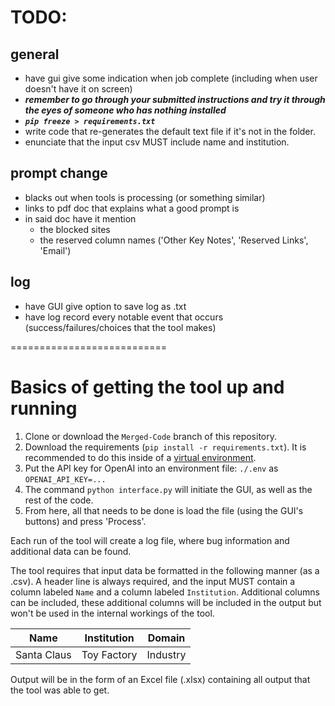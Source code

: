 # TODO:
## general
- have gui give some indication when job complete (including when user doesn't have it on screen)
- <em><strong>remember to go through your submitted instructions and try it through the eyes of someone who has nothing installed</strong></em>
- <em><strong>`pip freeze > requirements.txt`</strong></em>
- write code that re-generates the default text file if it's not in the folder.
- enunciate that the input csv MUST include name and institution.
## prompt change
- blacks out when tools is processing (or something similar)
- links to pdf doc that explains what a good prompt is
- in said doc have it mention
  - the blocked sites
  - the reserved column names ('Other Key Notes', 'Reserved Links', 'Email')
## log
- have GUI give option to save log as .txt
- have log record every notable event that occurs (success/failures/choices that the tool makes)

===========================
# Basics of getting the tool up and running

1. Clone or download the `Merged-Code` branch of this repository.
1. Download the requirements (`pip install -r requirements.txt`). It is recommended to do this inside of a [virtual environment](https://www.freecodecamp.org/news/how-to-setup-virtual-environments-in-python/).
1. Put the API key for OpenAI into an environment file: `./.env` as `OPENAI_API_KEY=...`
1. The command `python interface.py` will initiate the GUI, as well as the rest of the code.
1. From here, all that needs to be done is load the file (using the GUI's buttons) and press 'Process'.

Each run of the tool will create a log file, where bug information and additional data can be found.

The tool requires that input data be formatted in the following manner (as a .csv). A header line is always required, and the input MUST contain a column labeled `Name` and a column labeled `Institution`. Additional columns can be included, these additional columns will be included in the output but won't be used in the internal workings of the tool.

| Name | Institution | Domain |
| ---- | ----------- | ------ |
| Santa Claus | Toy Factory | Industry |
	
Output will be in the form of an Excel file (.xlsx) containing all output that the tool was able to get.

